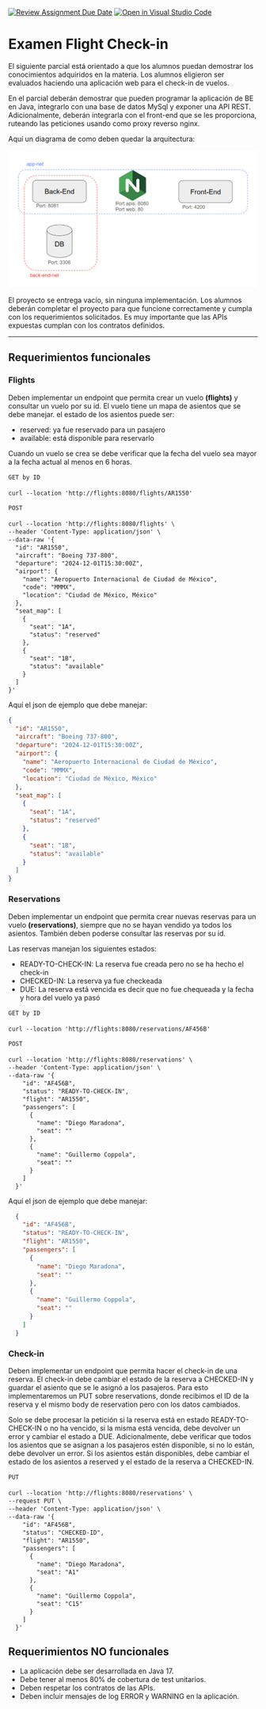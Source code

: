 [![Review Assignment Due Date](https://classroom.github.com/assets/deadline-readme-button-22041afd0340ce965d47ae6ef1cefeee28c7c493a6346c4f15d667ab976d596c.svg)](https://classroom.github.com/a/kGK9N93c)
[![Open in Visual Studio Code](https://classroom.github.com/assets/open-in-vscode-2e0aaae1b6195c2367325f4f02e2d04e9abb55f0b24a779b69b11b9e10269abc.svg)](https://classroom.github.com/online_ide?assignment_repo_id=17294528&assignment_repo_type=AssignmentRepo)
# Examen Flight Check-in

El siguiente parcial está orientado a que los alumnos puedan demostrar los conocimientos adquiridos en la materia. 
Los alumnos eligieron ser evaluados haciendo una aplicación web para el check-in de vuelos.

En el parcial deberán demostrar que pueden programar la aplicación de BE en Java, integrarlo con una base de datos MySql 
y exponer una API REST. Adicionalmente, deberán integrarla con el front-end que se les proporciona, ruteando las peticiones
usando como proxy reverso nginx.

Aquí un diagrama de como deben quedar la arquitectura:

![img.png](docs/app_doc/_media/img.png)

El proyecto se entrega vacío, sin ninguna implementación. Los alumnos deberán completar el proyecto para que funcione
correctamente y cumpla con los requerimientos solicitados. Es muy importante que las APIs expuestas cumplan con los
contratos definidos.

---

## Requerimientos funcionales

### Flights

Deben implementar un endpoint que permita crear un vuelo **(flights)** y consultar un vuelo por su id. El vuelo tiene un
mapa de asientos que se debe manejar. el estado de los asientos puede ser:
 * reserved: ya fue reservado para un pasajero
 * available: está disponible para reservarlo

Cuando un vuelo se crea se debe verificar que la fecha del vuelo sea mayor a la fecha actual al menos en 6 horas.

```
GET by ID

curl --location 'http://flights:8080/flights/AR1550'
```
```
POST

curl --location 'http://flights:8080/flights' \
--header 'Content-Type: application/json' \
--data-raw '{
  "id": "AR1550",
  "aircraft": "Boeing 737-800",
  "departure": "2024-12-01T15:30:00Z",
  "airport": {
    "name": "Aeropuerto Internacional de Ciudad de México",
    "code": "MMMX",
    "location": "Ciudad de México, México"
  },
  "seat_map": [
    {
      "seat": "1A",
      "status": "reserved"
    },
    {
      "seat": "1B",
      "status": "available"
    }
  ]
}'
```
Aquí el json de ejemplo que debe manejar:

```json
{
  "id": "AR1550",
  "aircraft": "Boeing 737-800",
  "departure": "2024-12-01T15:30:00Z",
  "airport": {
    "name": "Aeropuerto Internacional de Ciudad de México",
    "code": "MMMX",
    "location": "Ciudad de México, México"
  },
  "seat_map": [
    {
      "seat": "1A",
      "status": "reserved"
    },
    {
      "seat": "1B",
      "status": "available"
    }
  ]
}
```

### Reservations

Deben implementar un endpoint que permita crear nuevas reservas para un vuelo **(reservations)**, siempre que no se hayan vendido 
ya todos los asientos. También deben poderse consultar las reservas por su id. 

Las reservas manejan los siguientes estados: 
 * READY-TO-CHECK-IN: La reserva fue creada pero no se ha hecho el check-in
 * CHECKED-IN: La reserva ya fue checkeada
 * DUE: La reserva está vencida es decir que no fue chequeada y la fecha y hora del vuelo ya pasó

```
GET by ID

curl --location 'http://flights:8080/reservations/AF456B'
```
```
POST

curl --location 'http://flights:8080/reservations' \
--header 'Content-Type: application/json' \
--data-raw '{
    "id": "AF456B",
    "status": "READY-TO-CHECK-IN",
    "flight": "AR1550",
    "passengers": [
      {
        "name": "Diego Maradona",
        "seat": ""
      },
      {
        "name": "Guillermo Coppola",
        "seat": ""
      }
    ]
  }'
```

Aquí el json de ejemplo que debe manejar:

```json
  {
    "id": "AF456B",
    "status": "READY-TO-CHECK-IN",
    "flight": "AR1550",
    "passengers": [
      {
        "name": "Diego Maradona",
        "seat": ""
      },
      {
        "name": "Guillermo Coppola",
        "seat": ""
      }
    ]
  }
```

### Check-in

Deben implementar un endpoint que permita hacer el check-in de una reserva. El check-in debe cambiar el estado
de la reserva a CHECKED-IN y guardar el asiento que se le asignó a los pasajeros. Para esto implementaremos un PUT 
sobre reservations, donde recibimos el ID de la reserva y el mismo body de reservation pero con los datos cambiados.

Solo se debe procesar la petición si la reserva está en estado READY-TO-CHECK-IN o no ha vencido, si la misma está vencida,
debe devolver un error y cambiar el estado a DUE. Adicionalmente, debe verificar que todos los asientos que se asignan a
los pasajeros estén disponible, si no lo están, debe devolver un error. Si los asientos están disponibles, debe cambiar
el estado de los asientos a reserved y el estado de la reserva a CHECKED-IN.

```
PUT

curl --location 'http://flights:8080/reservations' \
--request PUT \
--header 'Content-Type: application/json' \
--data-raw '{
    "id": "AF456B",
    "status": "CHECKED-ID",
    "flight": "AR1550",
    "passengers": [
      {
        "name": "Diego Maradona",
        "seat": "A1"
      },
      {
        "name": "Guillermo Coppola",
        "seat": "C15"
      }
    ]
  }'
```

## Requerimientos NO funcionales

- La aplicación debe ser desarrollada en Java 17.
- Debe tener al menos 80% de cobertura de test unitarios.
- Deben respetar los contratos de las APIs.
- Deben incluir mensajes de log ERROR y WARNING en la aplicación.